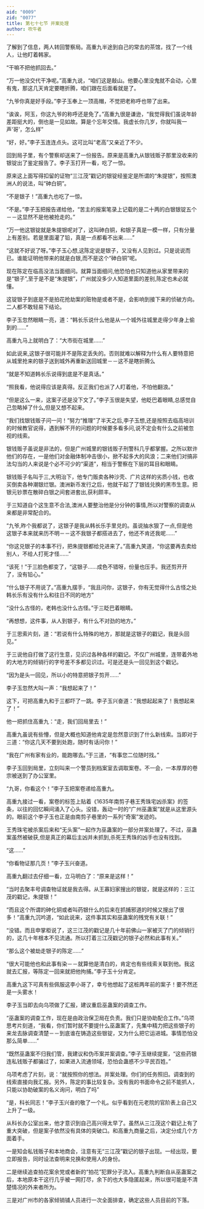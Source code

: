 ```yaml
---
aid: "0009"
zid: "0077"
title: 第七十七节 并案处理
author: 吹牛者
---
```


了解到了信息，两人转回警察局。高重九半途到自己的常去的茶馆，找了一个线人，让他盯着韩家。

“干嘛不把他抓回去。”

“万一他没交代干净呢。”高重九说，“咱们这是敲山。他要心里没鬼就不会动，心里有鬼，那这几天肯定要瞎折腾，咱们跟在后面看就是了。

“九爷你真是好手段。”李子玉奉上一顶高帽，不觉把老称呼也带了出来。

“诶诶，阿玉，你这九爷的称呼还是免了。”高重九很是谦逊，“我觉得我们虽说年龄差距挺大的，倒也是一见如故。算是个忘年交情。我虚长你几岁，你就叫我一声‘哥’，怎么样”

“好，好。”李子玉连连点头。这可比叫“老高”又亲近了不少。

回到局子里，有个警察却送来了一份报告。原来是高重九从银钱贩子那里没收来的银锭出了鉴定报告了。李子玉打开一看，吃了一惊。

原来这上面写得扣留的证物“三江茂”戳记的银锭经鉴定是所谓的“朱提银”，按照澳洲人的说法，叫“砷白铜”。

“不是银子！”高重九也吃了一惊。

“不是。”李子玉把报告递给他，“苦主的报案笔录上记载的是二十两的白银银锭五个－－这显然不是他被抢走的。”

“万一他这银锭就是朱提银呢对了，这叫砷白铜，和银子真是一模一样，只有分量上有差别。若是里面灌了铅，真是一点都看不出来……”

“这就不好说了呀。”李子玉心想,这陈定说是银子，又没有人见到过。只是说说而已。谁能证明他带来的就是白银,而不是这个“砷白铜”呢。

现在陈定在临高没法当面细问。就算当面细问,他恐怕也只知道他从家里带来的是“银子”,至于是不是“朱提银”，广州就没多少人知道里面的差别,陈定也未必就懂。

这锭银子到底是不是拍花抢劫案的赃物是或者不是，会影响到接下来的侦破方向。二人都不敢轻易下结论。

李子玉忽然眼睛一亮，道：“韩长乐说什么他是从一个城外往城里走得少年身上偷到的……”

高重九马上就明白了：“大市街在城里……”

如此说来,这银子很可能并不是陈定丢失的。否则就难以解释为什么有人要特意把从城里抢来的银子送到城外再重新送回城里－－这不是瞎折腾么

“就是不知道韩长乐说得到底是不是真话。”

“照我看，他说得应该是真得。反正我们也派了人盯着他，不怕他翻浪。”

“但是这么一来，这案子还是没下文了。”李子玉很是失望，他眨巴着眼睛,总感觉自己忽略掉了什么,但是又想不起来。

“我们找银钱贩子问一问！”努力“推理”了半天之后,李子玉想,还是按照去临高培训的时候教官说得，遇到解不开的问题的时候要多看多问,说不定会有什么之前被忽视的线索。

银钱贩子虽说是非法的，但是广州城里的银钱贩子刑警科几乎都掌握。之所以默许他们的存在，一是他们对金融体制冲击很小，掀不起多大的风浪；二来他们对搞非法勾当的人来说是个必不可少的“渠道”，相当于警察在下层的耳目和眼睛。

银钱贩子名叫于三,大明治下，他专门贩卖各种沙壳、广片这样的劣质小钱，也收买倒卖各种潮银烂银。澳洲新币发行之后，他就干起了了银钱兑换的黑市生意。把银元钞票在散碎白银之间套进套出,获利颇丰。

于三知道自个这生意不合法,澳洲人要整治他是分分钟的事情,所以对警察的调查从来都是非常配合的。

“九爷,昨个我都说了，这银子是我从韩长乐手里兑的。虽说抽水狠了一点,但是他这银子本来就来历不明－－这不我银子都搭进去了，他还不肯还我呢……”

“你这兑银子的本事不行，把朱提银都给兑进来了。”高重九笑道，“你这要再去卖给别人，不给人打死才怪……”

“该死！”于三脸色都变了，“这银子……成色不错呀，份量也压手。我还剪开开了，没有铅心。”

“什么银子不用说了。”高重九摆手，“我且问你，这银子，你有无觉得什么古怪之处韩长乐有没有什么和往日不同的地方”

“没什么古怪的，老韩也没什么古怪。”于三眨巴着眼睛。

“再想想，这件事，从人到银子，有什么不对劲的地方。”

于三思索片刻，道：“若说有什么特殊的地方，那就是这银子的戳记，我是头回见。”

于三说他自打做了这行生意，见识过各种各样的戳记。不仅广州城里，连带着外地的大地方的倾销行的字号差不多都见识过。可是还是头一回见到这个戳记。

“因为是头一回见，所以小的特意把银子剪开……”

李子玉忽然大叫一声：“我想起来了！”

这下，可把高重九和于三都吓了一跳。李子玉兴奋道：“我想起起来了！我想起来了！”

他一把抓住高重九：“走，我们回局里去！”

高重九虽说有些懵，但是大概也知道他肯定是忽然意识到了什么新线索。当即对于三道：“你这几天不要到处跑，随时有话问你！”

“我在广州有家有业的，能跑哪去。”于三道，“有事您二位随时找。”

李子玉回到局里，立刻叫来一个警员到档案室去调取案卷。不一会，一本厚厚的卷宗被送到了办公室里。

“九哥，你看这个！”李子玉把案卷递给高重九。

高重九接过一看，案卷的标签上贴着《1635年南剪子巷王秀珠宅凶杀案》的签条，以往的回忆瞬间涌入了心头。没错，轰动一时的“广州巫蛊案”就是从这里源头的。眼前这个李子玉也正是由南剪子巷里的一系列“奇案”发迹的。

王秀珠宅被杀案后来和“无头案”一起作为巫蛊案的一部分并案处理了。不过，巫蛊案虽然被破获,但是真正的幕后主凶并未抓到,杀死王秀珠的凶手也没有找到。

“这……”

“你看物证那几页！”李子玉兴奋道。

高重九翻过去仔细一看，立马明白了：“原来是这样！”

“当时去聚丰号调查物证就是我去得。从王寡妇家搜出的银锭，就是这样的：三江茂的戳记，朱提银！”

“而且这个所谓的砷化铜或者叫药银什么的后来在抓捕邪道的时候又搜出了很多！”高重九沉吟道，“如此说来，这件事其实和巫蛊案的残党有关联！”



“没错。而且申掌柜说了，这三江茂的戳记是几十年前佛山一家被灭了门的倾销行的，这几十年根本不见流通。所以打着三江茂戳记的银子必然和此事有关。”

“那么这个被劫走银子的陈定……”

“很大可能他也和此事有染－－就算他是清白的，肯定也有些线索关联到他。我这就去汇报，等陈定一回来就把他拘捕。”李子玉十分肯定。

高重九这下可真有些佩服这李小哥了，幸亏他想起了这桩两年前的案子！要不然还是一头雾水！

李子玉当即去向乌项做了汇报，建议重启巫蛊案的调查工作。

“巫蛊案的调查工作，现在是由政治保卫局在负责。我们只是协助配合工作。”乌项思考片刻道，“我看，你们暂时就不要提什么巫蛊案了，先集中精力把这些银子的来龙去脉调查清楚－－到底谁在铸造这些银锭，又为什么把它运进城。事情恐怕没那么简单……”

“既然巫蛊案不归我们管，我建议和伪币案并案调查。”李子玉继续提案，“这些药银连私钱贩子都骗过了，如果进入流通领域，恐怕会蛊惑不少平民百姓。”

乌项考虑了片刻，说：“就按照你的想法。并案处理。你们的任务照旧。调查到的线索直接向我汇报。另外，陈定的事比较复杂。没有我的书面命令之前不能抓人，只能以协助破案的名义询问，明白了吗”

“是，科长同志！”李子玉兴奋的敬了一个礼。似乎看到在元老院的官阶表上自己又上升了一级。

从科长办公室出来，他才意识到自己高兴得太早了。虽然从三江茂这个戳记上有了重大突破，但是案子依然没有具体的突破口。和高重九商量之后，决定分成几个方面着手。

一是知会私钱贩子和本地商会，注意有无“三江茂”戳记的银子出现。一经出现，要立即报告，同时设法查明来兑换和使用人的身份。

二是继续追查拍花案余党或者新的“拍花”犯罪分子流入。高重九判断自从巫蛊案之后，本地原本干这行几乎被一网打尽，余下的也大多隐匿起来，所以很可能是不清楚情况的外来者所为。

三是对广州市的各家倾销铺人员进行一次全面排查，确定这些人员目前的下落。

